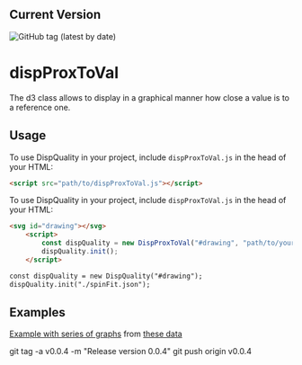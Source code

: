 ## Current Version

![GitHub tag (latest by date)](https://img.shields.io/github/v/tag/chemedata/dispProxToVal?latest)
# dispProxToVal
 The d3 class allows to display in a graphical manner how close a value is to a reference one.

## Usage

To use DispQuality in your project, include `dispProxToVal.js` in the head of your HTML:

```html
<script src="path/to/dispProxToVal.js"></script>
```

To use DispQuality in your project, include `dispProxToVal.js` in the head of your HTML:

```html
<svg id="drawing"></svg>
    <script>
        const dispQuality = new DispProxToVal("#drawing", "path/to/your/data.json");
        dispQuality.init();
    </script>

const dispQuality = new DispQuality("#drawing");
dispQuality.init("./spinFit.json");

```

## Examples

[Example with series of graphs](https://chemedata.github.io/dispProxToVal/examples)
from
[these data](./data/doubleSeries.json)


git tag -a v0.0.4 -m "Release version 0.0.4"
  git push origin v0.0.4